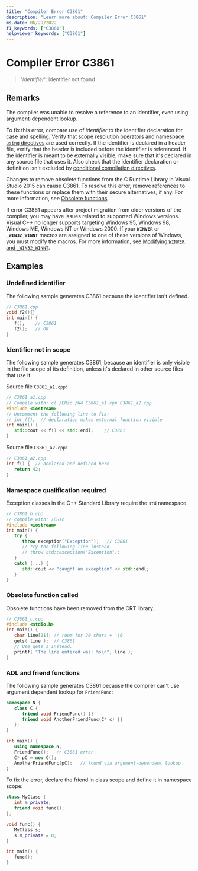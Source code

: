 ```yaml
---
title: "Compiler Error C3861"
description: "Learn more about: Compiler Error C3861"
ms.date: 06/29/2022
f1_keywords: ["C3861"]
helpviewer_keywords: ["C3861"]
---
```

# Compiler Error C3861

> '*identifier*': identifier not found

## Remarks

The compiler was unable to resolve a reference to an identifier, even using argument-dependent lookup.

To fix this error, compare use of *identifier* to the identifier declaration for case and spelling. Verify that [scope resolution operators](../../cpp/scope-resolution-operator.md) and namespace [`using` directives](../../cpp/namespaces-cpp.md#using_directives) are used correctly. If the identifier is declared in a header file, verify that the header is included before the identifier is referenced. If the identifier is meant to be externally visible, make sure that it's declared in any source file that uses it. Also check that the identifier declaration or definition isn't excluded by [conditional compilation directives](../../preprocessor/hash-if-hash-elif-hash-else-and-hash-endif-directives-c-cpp.md).

Changes to remove obsolete functions from the C Runtime Library in Visual Studio 2015 can cause C3861. To resolve this error, remove references to these functions or replace them with their secure alternatives, if any. For more information, see [Obsolete functions](../../c-runtime-library/obsolete-functions.md).

If error C3861 appears after project migration from older versions of the compiler, you may have issues related to supported Windows versions. Visual C++ no longer supports targeting Windows 95, Windows 98, Windows ME, Windows NT or Windows 2000. If your **`WINVER`** or **`_WIN32_WINNT`** macros are assigned to one of these versions of Windows, you must modify the macros. For more information, see [Modifying `WINVER` and `_WIN32_WINNT`](../../porting/modifying-winver-and-win32-winnt.md).

## Examples

### Undefined identifier

The following sample generates C3861 because the identifier isn't defined.

```cpp
// C3861.cpp
void f2(){}
int main() {
   f();    // C3861
   f2();   // OK
}
```

### Identifier not in scope

The following sample generates C3861, because an identifier is only visible in the file scope of its definition, unless it's declared in other source files that use it.

Source file `C3861_a1.cpp`:

```cpp
// C3861_a1.cpp
// Compile with: cl /EHsc /W4 C3861_a1.cpp C3861_a2.cpp
#include <iostream>
// Uncomment the following line to fix:
// int f();  // declaration makes external function visible
int main() {
   std::cout << f() << std::endl;    // C3861
}
```

Source file `C3861_a2.cpp`:

```cpp
// C3861_a2.cpp
int f() {  // declared and defined here
   return 42;
}
```

### Namespace qualification required

Exception classes in the C++ Standard Library require the `std` namespace.

```cpp
// C3861_b.cpp
// compile with: /EHsc
#include <iostream>
int main() {
   try {
      throw exception("Exception");   // C3861
      // try the following line instead
      // throw std::exception("Exception");
   }
   catch (...) {
      std::cout << "caught an exception" << std::endl;
   }
}
```

### Obsolete function called

Obsolete functions have been removed from the CRT library.

```cpp
// C3861_c.cpp
#include <stdio.h>
int main() {
   char line[21]; // room for 20 chars + '\0'
   gets( line );  // C3861
   // Use gets_s instead.
   printf( "The line entered was: %s\n", line );
}
```

### ADL and friend functions

The following sample generates C3861 because the compiler can't use argument dependent lookup for `FriendFunc`:

```cpp
namespace N {
   class C {
      friend void FriendFunc() {}
      friend void AnotherFriendFunc(C* c) {}
   };
}

int main() {
   using namespace N;
   FriendFunc();   // C3861 error
   C* pC = new C();
   AnotherFriendFunc(pC);   // found via argument-dependent lookup
}
```

To fix the error, declare the friend in class scope and define it in namespace scope:

```cpp
class MyClass {
   int m_private;
   friend void func();
};

void func() {
   MyClass s;
   s.m_private = 0;
}

int main() {
   func();
}
```
